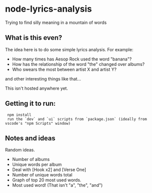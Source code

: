# node-lyrics-analysis

Trying to find silly meaning in a mountain of words

## What is this even?

The idea here is to do some simple lyrics analysis.
For example:

- How many times has Aesop Rock used the word "banana"?
- How has the relationship of the word "the" changed over albums?
- Who swears the most between artist X and artist Y?

and other interesting things like that...

This isn't hosted anywhere yet.

## Getting it to run:

```
 npm install
 run the `dev` and `ui` scripts from `package.json` (ideally from vscode's "npm Scripts" window)
```

## Notes and ideas

Random ideas.

- Number of albums
- Unique words per album
- Deal with [Hook x2] and [Verse One]
- Number of unique words total
- Graph of top 20 most used words.
- Most used word! (That isn't "a", "the", "and")
